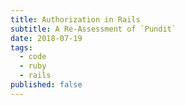 ```yaml
---
title: Authorization in Rails
subtitle: A Re-Assessment of `Pundit`
date: 2018-07-19
tags:
  - code
  - ruby
  - rails
published: false
---
```

